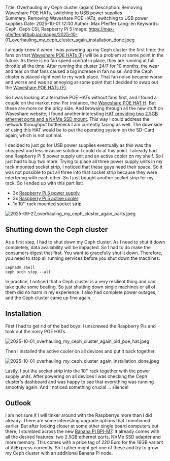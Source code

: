 Title: Overhauling my Ceph cluster (again)
Description: Removing Waveshare POE HATs, switching to USB power supplies    
Summary: Removing Waveshare POE HATs, switching to USB power supplies
Date: 2025-10-01 12:00
Author: Max Pfeiffer
Lang: en
Keywords: Ceph, Ceph CSI, Raspberry Pi 5
Image: https://max-pfeiffer.github.io/images/2025-10-01_overhauling_my_ceph_cluster_again_installation_done.jpeg

I already knew it when I was powering up my Ceph cluster the first time: the fans on that 
[Waveshare POE HATs (F)](https://www.waveshare.com/poe-hat-f.htm) will be a problem at some point in the future.
As there is no fan speed control in place, they are running at full throttle all the time. After running the cluster
24/7 for 10 months, the wear and tear on that fans caused a big increase in fan noise. And the Ceph cluster is placed
right next to my work place. That fan noise became worse and worse and was so annoying at some point that I decided to 
swap out the [Waveshare POE HATs (F)](https://www.waveshare.com/poe-hat-f.htm).

So I was looking at alternative POE HATs without fans first, and I found a couple on the market now. For instance, the
[Waveshare POE HAT H](https://www.waveshare.com/product/raspberry-pi/hats/interface-power/poe-hat-h.htm). But these 
are more on the pricy side. And browsing through all the new stuff on Waveshare website, I found another interesting
[HAT providing two 2.5GB ethernet ports and a NVMe SSD mount](https://www.waveshare.com/product/raspberry-pi/hats/interface-power/pcie-to-m.2-usb-eth-hat-plus.htm).
This way I could address the network throughput bottleneck I am currently facing as well. The downside of using this 
HAT would be to put the operating system on the SD-Card again, which is not optimal.

I decided to just go for USB power supplies eventually as this was the cheapest and less invasive solution I could do
at this point. I already had one Raspberry Pi 5 power supply unit and an active cooler on my shelf. So I just 
had to buy two more. Trying to place all three power supply units in my rack mounted socket strip, I noticed that these
guys need their space. So it was not possible to put all three into that socket strip because they were interfering
with each other. So I just bought another socket strip for my rack. So I ended up with this part list:

* 3x [Raspberry Pi 5 power supply](https://www.raspberrypi.com/products/27w-power-supply/)
* 3x [Raspberry Pi 5 active cooler](https://www.raspberrypi.com/products/active-cooler/)
* 1x 10'' rack mounted socket strip

![2025-09-27_overhauling_my_ceph_cluster_again_parts.jpeg]({static}/images/2025-09-27_overhauling_my_ceph_cluster_again_parts.jpeg)

## Shutting down the Ceph cluster
As a first step, I had to shut down my Ceph cluster. As I need to shut it down completely, data availability will be 
impacted. So I had to do make the consumers digest that first. You want to gracefully shut it down. Therefore, you need
to stop all running services before you shut down the machines:
```shell
cephadm shell
ceph orch stop --all
```
In practice, I noticed that a Ceph cluster is a very resilient thing and can take quite some beating. So just shutting
down single machines or all of them did no harm in my experience. I also had complete power outages, and the Ceph
cluster came up fine again.


## Installation
First I had to get rid of the bad boys: I unscrewed the Raspberry Pis and took out the noisy POE HATs.

![2025-10-01_overhauling_my_ceph_cluster_again_old_poe_hat.jpeg]({static}/images/2025-10-01_overhauling_my_ceph_cluster_again_old_poe_hat.jpeg)

Then I installed the active cooler on all devices and put it back together. 

![2025-10-01_overhauling_my_ceph_cluster_again_installation_done.jpeg]({static}/images/2025-10-01_overhauling_my_ceph_cluster_again_installation_done.jpeg)

Lastly, I put the socket strip into the 10'' rack together with the power supply units. After powering on all devices
I was checking the Ceph cluster's dashboard and was happy to see that everything was running smoothly again.
And I noticed something crucial ... silence!

## Outlook
I am not sure if I will tinker around with the Raspberrys more than I did already. There are some interesting upgrade
options that I mentioned earlier. But after looking closer at some other single board computers out there, I stumbled 
across the new [Banana PI BPI-M7](https://www.banana-pi.org/en/banana-pi-sbcs/169.html). It already comes with all 
the desired features: two 2.5GB ethernet ports, NVMe SSD adapter and more memory.
This comes with a price tag of 220 Euro for the 16GB variant at AliExpress currently. So I rather might get one of these
and try to grow my Ceph cluster with an additional Banana Pi node.